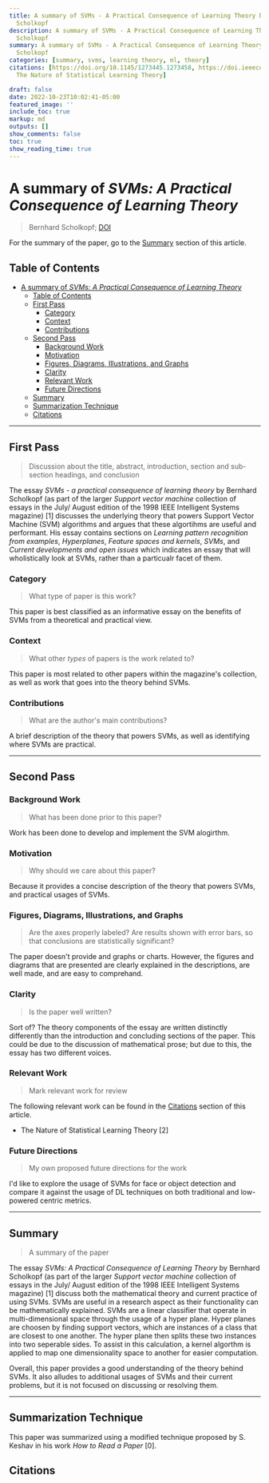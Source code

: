```yaml
---
title: A summary of SVMs - A Practical Consequence of Learning Theory by Bernhard
  Scholkopf
description: A summary of SVMs - A Practical Consequence of Learning Theory by Bernhard
  Scholkopf
summary: A summary of SVMs - A Practical Consequence of Learning Theory by Bernhard
  Scholkopf
categories: [summary, svms, learning theory, ml, theory]
citations: [https://doi.org/10.1145/1273445.1273458, https://doi.ieeecomputersociety.org/10.1109/5254.708428,
  The Nature of Statistical Learning Theory]

draft: false
date: 2022-10-23T10:02:41-05:00
featured_image: ''
include_toc: true
markup: md
outputs: []
show_comments: false
toc: true
show_reading_time: true
---
```


# A summary of *SVMs: A Practical Consequence of Learning Theory*

> Bernhard Scholkopf;
> [DOI](https://doi.ieeecomputersociety.org/10.1109/5254.708428)

For the summary of the paper, go to the [Summary](#summary) section of this
article.

## Table of Contents

- [A summary of *SVMs: A Practical Consequence of Learning Theory*](#a-summary-of-svms-a-practical-consequence-of-learning-theory)
  - [Table of Contents](#table-of-contents)
  - [First Pass](#first-pass)
    - [Category](#category)
    - [Context](#context)
    - [Contributions](#contributions)
  - [Second Pass](#second-pass)
    - [Background Work](#background-work)
    - [Motivation](#motivation)
    - [Figures, Diagrams, Illustrations, and Graphs](#figures-diagrams-illustrations-and-graphs)
    - [Clarity](#clarity)
    - [Relevant Work](#relevant-work)
    - [Future Directions](#future-directions)
  - [Summary](#summary)
  - [Summarization Technique](#summarization-technique)
  - [Citations](#citations)

______________________________________________________________________

## First Pass

> Discussion about the title, abstract, introduction, section and sub-section
> headings, and conclusion

The essay *SVMs - a practical consequence of learning theory* by Bernhard
Scholkopf (as part of the larger *Support vector machine* collection of essays
in the July/ August edition of the 1998 IEEE Intelligent Systems magazine) \[1\]
discusses the underlying theory that powers Support Vector Machine (SVM)
algorithms and argues that these algortihms are useful and performant. His essay
contains sections on *Learning pattern recognition from examples*,
*Hyperplanes*, *Feature spaces and kernels*, *SVMs*, and *Current developments
and open issues* which indicates an essay that will wholistically look at SVMs,
rather than a particualr facet of them.

### Category

> What type of paper is this work?

This paper is best classified as an informative essay on the benefits of SVMs
from a theoretical and practical view.

### Context

> What other *types* of papers is the work related to?

This paper is most related to other papers within the magazine's collection, as
well as work that goes into the theory behind SVMs.

### Contributions

> What are the author's main contributions?

A brief description of the theory that powers SVMs, as well as identifying where
SVMs are practical.

______________________________________________________________________

## Second Pass

### Background Work

> What has been done prior to this paper?

Work has been done to develop and implement the SVM alogirthm.

### Motivation

> Why should we care about this paper?

Because it provides a concise description of the theory that powers SVMs, and
practical usages of SVMs.

### Figures, Diagrams, Illustrations, and Graphs

> Are the axes properly labeled? Are results shown with error bars, so that
> conclusions are statistically significant?

The paper doesn't provide and graphs or charts. However, the figures and
diagrams that are presented are clearly explained in the descriptions, are well
made, and are easy to comprehand.

### Clarity

> Is the paper well written?

Sort of? The theory components of the essay are written distinctly differently
than the introduction and concluding sections of the paper. This could be due to
the discussion of mathematical prose; but due to this, the essay has two
different voices.

### Relevant Work

> Mark relevant work for review

The following relevant work can be found in the [Citations](#citations) section
of this article.

- The Nature of Statistical Learning Theory \[2\]

### Future Directions

> My own proposed future directions for the work

I'd like to explore the usage of SVMs for face or object detection and compare
it against the usage of DL techniques on both traditional and low-powered
centric metrics.

______________________________________________________________________

## Summary

> A summary of the paper

The essay *SVMs: A Practical Consequence of Learning Theory* by Bernhard
Scholkopf (as part of the larger *Support vector machine* collection of essays
in the July/ August edition of the 1998 IEEE Intelligent Systems magazine) \[1\]
discuss both the mathematical theory and current practice of using SVMs. SVMs
are useful in a research aspect as their functionality can be mathematically
explained. SVMs are a linear classifier that operate in multi-dimensional space
through the usage of a hyper plane. Hyper planes are choosen by finding support
vectors, which are instances of a class that are closest to one another. The
hyper plane then splits these two instances into two seperable sides. To assist
in this calculation, a kernel algorthm is applied to map one dimensionality
space to another for easier computation.

Overall, this paper provides a good understanding of the theory behind SVMs. It
also alludes to additional usages of SVMs and their current problems, but it is
not focused on discussing or resolving them.

______________________________________________________________________

## Summarization Technique

This paper was summarized using a modified technique proposed by S. Keshav in
his work *How to Read a Paper* \[0\].

## Citations

